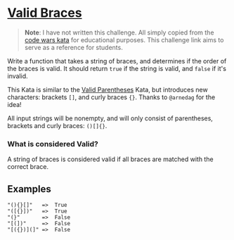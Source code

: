 # [Valid Braces](https://www.codewars.com/kata/5277c8a221e209d3f6000b56)

> **Note**: I have not written this challenge. All simply copied from the [code wars kata](https://www.codewars.com/kata/5277c8a221e209d3f6000b56) for educational purposes. This challenge link aims to serve as a reference for students.

Write a function that takes a string of braces, and determines if the order of the braces is valid. It should return `true` if the string is valid, and `false` if it's invalid.

This Kata is similar to the [Valid Parentheses](https://www.codewars.com/kata/valid-parentheses) Kata, but introduces new characters: brackets `[]`, and curly braces `{}`. Thanks to `@arnedag` for the idea!

All input strings will be nonempty, and will only consist of parentheses, brackets and curly braces: `()[]{}`.

### What is considered Valid?

A string of braces is considered valid if all braces are matched with the correct brace.

## Examples

```
"(){}[]"   =>  True
"([{}])"   =>  True
"(}"       =>  False
"[(])"     =>  False
"[({})](]" =>  False
```
